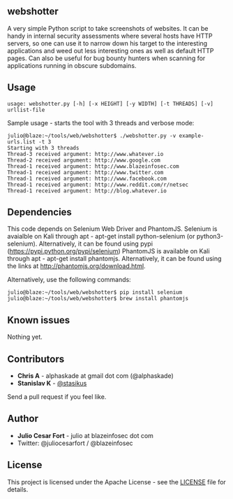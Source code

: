 ## webshotter

A very simple Python script to take screenshots of websites. It can be
handy in internal security assessments where several hosts have HTTP
servers, so one can use it to narrow down his target to the interesting
applications and weed out less interesting ones as well as default HTTP
pages. Can also be useful for bug bounty hunters when scanning for
applications running in obscure subdomains.

## Usage

```
usage: webshotter.py [-h] [-x HEIGHT] [-y WIDTH] [-t THREADS] [-v] urllist-file
```

Sample usage - starts the tool with 3 threads and verbose mode:

```
julio@blaze:~/tools/web/webshotter$ ./webshotter.py -v example-urls.list -t 3
Starting with 3 threads
Thread-3 received argument: http://www.whatever.io
Thread-2 received argument: http://www.google.com
Thread-1 received argument: http://www.blazeinfosec.com
Thread-1 received argument: http://www.twitter.com
Thread-1 received argument: http://www.facebook.com
Thread-1 received argument: http://www.reddit.com/r/netsec
Thread-1 received argument: http://blog.whatever.io
```

## Dependencies

This code depends on Selenium Web Driver and PhantomJS.
Selenium is avaialble on Kali through apt - apt-get install python-selenium (or python3-selenium). Alternatively, it can be found using pypi (https://pypi.python.org/pypi/selenium)
PhantomJS is available on Kali through apt - apt-get install phantomjs. Alternatively, it can be found using the links at http://phantomjs.org/download.html.

Alternatively, use the following commands:
```
julio@blaze:~/tools/web/webshotter$ pip install selenium
julio@blaze:~/tools/web/webshotter$ brew install phantomjs
```

## Known issues

Nothing yet.

## Contributors

* **Chris A** - alphaskade at gmail dot com (@alphaskade)
* **Stanislav K** - [@stasikus](https://github.com/stasikus)

Send a pull request if you feel like.

## Author

* **Julio Cesar Fort** - julio at blazeinfosec dot com
* Twitter: @juliocesarfort / @blazeinfosec

## License

This project is licensed under the Apache License - see the [LICENSE](LICENSE) file for details.
